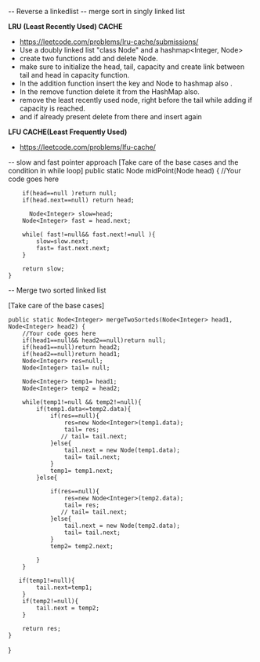 -- Reverse a linkedlist
-- merge sort in singly linked list

**LRU (Least Recently Used) CACHE**
- https://leetcode.com/problems/lru-cache/submissions/
- Use a doubly linked list "class Node" and a hashmap<Integer, Node>
- create two functions add and delete Node.
- make sure to initialize the head, tail, capacity and create link between tail and head in capacity function.
- In the addition function insert the key and Node to hashmap also .
- In the remove function delete it from the HashMap also.
- remove the least recently used node, right before the tail while adding if capacity is reached.
- and if already present delete from there and insert again

**LFU CACHE(Least Frequently Used)**
- https://leetcode.com/problems/lfu-cache/

-- slow and fast pointer approach
[Take care of the base cases and the condition in while loop]
 public static Node<Integer> midPoint(Node<Integer> head) {
        //Your code goes here
      
        if(head==null )return null;
        if(head.next==null) return head;

          Node<Integer> slow=head;
        Node<Integer> fast = head.next;
        
        while( fast!=null&& fast.next!=null ){
            slow=slow.next;
            fast= fast.next.next;
        }

        return slow;
    }

-- Merge two sorted linked list

[Take care of the base cases]
    
    public static Node<Integer> mergeTwoSorteds(Node<Integer> head1, Node<Integer> head2) {
        //Your code goes here
        if(head1==null&& head2==null)return null;
        if(head1==null)return head2;
        if(head2==null)return head1;
        Node<Integer> res=null;
        Node<Integer> tail= null;

        Node<Integer> temp1= head1;
        Node<Integer> temp2 = head2;

        while(temp1!=null && temp2!=null){
            if(temp1.data<=temp2.data){
                if(res==null){
                    res=new Node<Integer>(temp1.data);
                    tail= res;
                   // tail= tail.next;
                }else{
                    tail.next = new Node(temp1.data);
                    tail= tail.next;
                }
                temp1= temp1.next;
            }else{

                if(res==null){
                    res=new Node<Integer>(temp2.data);
                    tail= res;
                   // tail= tail.next;
                }else{
                    tail.next = new Node(temp2.data);
                    tail= tail.next;
                }
                temp2= temp2.next;

            }
        }

       if(temp1!=null){
            tail.next=temp1;
        }
        if(temp2!=null){
            tail.next = temp2;
        }

        return res;
    }

}
